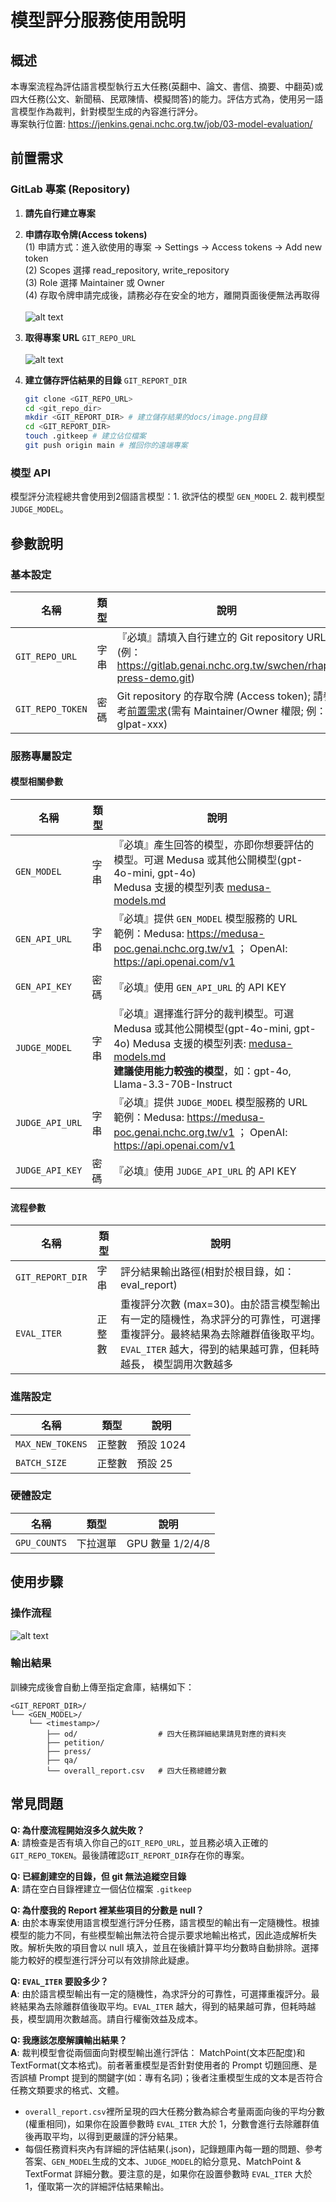 # 模型評分服務使用說明

## 概述

本專案流程為評估語言模型執行五大任務(英翻中、論文、書信、摘要、中翻英)或四大任務(公文、新聞稿、民眾陳情、模擬問答)的能力。評估方式為，使用另一語言模型作為裁判，針對模型生成的內容進行評分。  
專案執行位置: https://jenkins.genai.nchc.org.tw/job/03-model-evaluation/

## 前置需求

### GitLab 專案 (Repository)

1. **請先自行建立專案**
2. **申請存取令牌(Access tokens)**<br />
  (1) 申請方式：進入欲使用的專案 -> Settings -> Access tokens -> Add new token<br />
  (2) Scopes 選擇 read_repository, write_repository<br />
  (3) Role 選擇 Maintainer 或 Owner<br />
  (4) 存取令牌申請完成後，請務必存在安全的地方，離開頁面後便無法再取得<br /><br />
    ![alt text](/img/token.png)
3. **取得專案 URL** `GIT_REPO_URL`<br /><br />
    ![alt text](/img/repo_url.png)
4. **建立儲存評估結果的目錄** `GIT_REPORT_DIR`
  
    ```bash
    git clone <GIT_REPO_URL>
    cd <git_repo_dir>
    mkdir <GIT_REPORT_DIR> # 建立儲存結果的docs/image.png目錄
    cd <GIT_REPORT_DIR>
    touch .gitkeep # 建立佔位檔案
    git push origin main # 推回你的遠端專案
    ```

### 模型 API
模型評分流程總共會使用到2個語言模型：1. 欲評估的模型 `GEN_MODEL` 2. 裁判模型 `JUDGE_MODEL`。<br />

## 參數說明
### 基本設定

| 名稱  | 類型    | 說明    |
|-------------------|----------------|-------------------------------------------------------|
| `GIT_REPO_URL`      | 字串           | 『必填』請填入自行建立的 Git repository URL (例： https://gitlab.genai.nchc.org.tw/swchen/rhap-press-demo.git) |
| `GIT_REPO_TOKEN`    | 密碼           |  Git repository 的存取令牌 (Access token); 請參考[前置需求](#gitlab-專案-repository)(需有 Maintainer/Owner 權限; 例： glpat-xxx) |


### 服務專屬設定
#### 模型相關參數

| 名稱  | 類型    | 說明    |
|-------------------|----------------|-------------------------------------------------------|
| `GEN_MODEL`         | 字串           |『必填』產生回答的模型，亦即你想要評估的模型。可選 Medusa 或其他公開模型(gpt-4o-mini, gpt-4o)<br />Medusa 支援的模型列表 [medusa-models.md](https://gitlab.genai.nchc.org.tw/swchen/rhap-press-demo/-/blob/main/medusa-models.md)
| `GEN_API_URL`       | 字串           | 『必填』提供 `GEN_MODEL` 模型服務的 URL<br />範例：Medusa: https://medusa-poc.genai.nchc.org.tw/v1 ； OpenAI: https://api.openai.com/v1
| `GEN_API_KEY`       | 密碼           | 『必填』使用 `GEN_API_URL` 的 API KEY |
| `JUDGE_MODEL`       | 字串           | 『必填』選擇進行評分的裁判模型。可選 Medusa 或其他公開模型(gpt-4o-mini, gpt-4o) Medusa 支援的模型列表: [medusa-models.md](https://gitlab.genai.nchc.org.tw/swchen/rhap-press-demo/-/blob/main/medusa-models.md)<br />**建議使用能力較強的模型**，如：gpt-4o, Llama-3.3-70B-Instruct
| `JUDGE_API_URL`    | 字串            | 『必填』提供 `JUDGE_MODEL` 模型服務的 URL<br />範例：Medusa: https://medusa-poc.genai.nchc.org.tw/v1 ； OpenAI: https://api.openai.com/v1
| `JUDGE_API_KEY`    | 密碼            | 『必填』使用 `JUDGE_API_URL` 的 API KEY |

#### 流程參數
| 名稱  | 類型    | 說明    |
|-------------------|----------------|-------------------------------------------------------|
| `GIT_REPORT_DIR`    | 字串           | 評分結果輸出路徑(相對於根目錄，如：eval_report) |
| `EVAL_ITER`         | 正整數         | 重複評分次數 (max=30)。由於語言模型輸出有一定的隨機性，為求評分的可靠性，可選擇重複評分。最終結果為去除離群值後取平均。`EVAL_ITER` 越大，得到的結果越可靠，但耗時越長， 模型調用次數越多        |

### 進階設定
| 名稱  | 類型    | 說明    |
|-------------------|----------------|-------------------------------------------------------|
| `MAX_NEW_TOKENS`    | 正整數         | 預設 1024    |
| `BATCH_SIZE`        | 正整數         | 預設 25      |

### 硬體設定
| 名稱  | 類型    | 說明    |
|-------------------|----------------|-------------------------------------------------------|
| `GPU_COUNTS`        | 下拉選單        | GPU 數量 1/2/4/8


## 使用步驟
### 操作流程
![alt text](/img/overall_flow_chart.png)

### 輸出結果
訓練完成後會自動上傳至指定倉庫，結構如下：
```
<GIT_REPORT_DIR>/
└── <GEN_MODEL>/
    └── <timestamp>/
        ├── od/                  # 四大任務詳細結果請見對應的資料夾
        ├── petition/
        ├── press/
        ├── qa/
        └── overall_report.csv   # 四大任務總體分數 
```

## 常見問題
**Q: 為什麼流程開始沒多久就失敗？**<br />
**A**: 請檢查是否有填入你自己的`GIT_REPO_URL`，並且務必填入正確的`GIT_REPO_TOKEN`。最後請確認`GIT_REPORT_DIR`存在你的專案。<br />

**Q: 已經創建空的目錄，但 git 無法追縱空目錄**<br />
**A**: 請在空白目錄裡建立一個佔位檔案 `.gitkeep`<br />

**Q: 為什麼我的 Report 裡某些項目的分數是 null？**<br />
**A**: 由於本專案使用語言模型進行評分任務，語言模型的輸出有一定隨機性。根據模型的能力不同，有些模型輸出無法符合提示要求地輸出格式，因此造成解析失敗。解析失敗的項目會以 null 填入，並且在後續計算平均分數時自動排除。選擇能力較好的模型進行評分可以有效排除此疑慮。<br />

**Q: `EVAL_ITER` 要設多少？**<br />
**A**: 由於語言模型輸出有一定的隨機性，為求評分的可靠性，可選擇重複評分。最終結果為去除離群值後取平均。`EVAL_ITER` 越大，得到的結果越可靠，但耗時越長，模型調用次數越高。請自行權衡效益及成本。

**Q: 我應該怎麼解讀輸出結果？**<br />
**A**: 裁判模型會從兩個面向對模型輸出進行評估： MatchPoint(文本匹配度)和 TextFormat(文本格式)。前者著重模型是否針對使用者的 Prompt 切題回應、是否誤植 Prompt 提到的關鍵字(如：專有名詞)；後者注重模型生成的文本是否符合任務文類要求的格式、文體。<br />
- `overall_report.csv`裡所呈現的四大任務分數為綜合考量兩面向後的平均分數(權重相同)，如果你在設置參數時 `EVAL_ITER` 大於 1，分數會進行去除離群值後再取平均，以得到更嚴謹的評分結果。
- 每個任務資料夾內有詳細的評估結果(.json)，記錄題庫內每一題的問題、參考答案、`GEN_MODEL`生成的文本、`JUDGE_MODEL`的給分意見、MatchPoint & TextFormat 詳細分數。要注意的是，如果你在設置參數時 `EVAL_ITER` 大於 1，僅取第一次的詳細評估結果輸出。